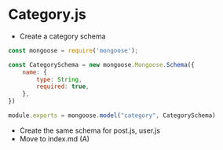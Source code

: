 # Category.js

* Create a category schema
```js
const mongoose = require('mongoose');

const CategorySchema = new mongoose.Mongoose.Schema({
    name: {
        type: String,
        required: true,
    },
})

module.exports = mongoose.model("category", CategorySchema)
```
* Create the same schema for post.js, user.js
* Move to index.md (A)
